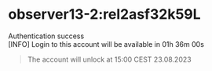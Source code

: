# observer13-2:rel2asf32k59L

Authentication success<br>
[INFO] Login to this account  will be available in 01h 36m 00s<br>
> The account will unlock at 15:00 CEST 23.08.2023
